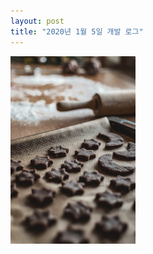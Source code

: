 ```yaml
---
layout: post
title: "2020년 1월 5일 개발 로그"
---
```


<img width="200" id="input" src="/assets/images/first.jpg">

<div id="chart_div" style="width: 900px; height: 500px;"></div>

<script type="text/javascript">
  function create_histogram() {
    // adjust output rectangle
    // let o = document.getElementById('input');
    // document.getElementById('output').width = o.clientWidth;
    // document.getElementById('output').height = o.clientHeight;
    let input = cv.imread('input');
    cv.cvtColor(input, input, cv.COLOR_RGBA2GRAY);
    let output = new Array(input.rows * input.cols + 1);
    // let output = new Array(256);
    // output.forEach(x => x = ['', 0]);
    // for(let i = 0; i < input.rows * input.cols + 1; i++) {
    //   output[i + 1] = [i, 0];
    // }
    for(let y = 0; y < input.rows; y++) {
      for(let x = 0; x < input.cols; x++) {
        output[y * input.rows + x + 1] = new Array(2);
        output[y * input.rows + x + 1][0] = '(' + y + ',' + x + ')';
        output[y * input.rows + x + 1][1] = input.ucharAt(y, x);
      }
    }
    console.log(output[200]);
    output[0] = ['coordinate', 'y'];

    google.charts.load("current", {packages:["corechart"]});
      google.charts.setOnLoadCallback(drawChart);
      function drawChart() {
        var data = google.visualization.arrayToDataTable(output);

          var options = {
              title: 'Approximating Normal Distribution',
              legend: { position: 'none' },
              colors: ['#4285F4'],

              chartArea: { width: 401 },
              hAxis: {
                ticks: [0, 32, 64, 96, 128, 160, 192, 224, 256]
              },
              bar: { gap: 0 },

              histogram: {
                bucketSize: 1,
                maxNumBuckets: input.rows * input.cols + 1,
                minValue: 0,
                maxValue: 256
              }
            };

        var chart = new google.visualization.Histogram(document.getElementById('chart_div'));
        chart.draw(data, options);
      }
      input.delete();
  }
  dispatch(create_histogram);
</script>
